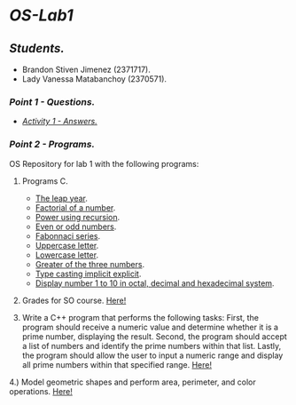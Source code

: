 # ***OS-Lab1***

## ***Students.***
- Brandon Stiven Jimenez (2371717).
- Lady Vanessa Matabanchoy (2370571).

### ***Point 1 - Questions.***

   - [_Activity 1 - Answers._](https://github.com/matabanchoylady543/OS-Lab1/blob/main/Point1.md)

### ***Point 2 - Programs.***

OS Repository for lab 1 with the following programs: 

1. Programs C.
   - [The leap year](https://github.com/matabanchoylady543/OS-Lab1/blob/main/point2.1/year.c).
   - [Factorial of a number](https://github.com/matabanchoylady543/OS-Lab1/blob/main/point2.1/factorial.c).
   - [Power using recursion](https://github.com/matabanchoylady543/OS-Lab1/blob/main/point2.1/pow.c).
   - [Even or odd numbers](https://github.com/matabanchoylady543/OS-Lab1/blob/main/point2.1/even_odd.c).
   - [Fabonnaci series](https://github.com/matabanchoylady543/OS-Lab1/blob/main/point2.1/fibonacci.c).
   - [Uppercase letter](https://github.com/matabanchoylady543/OS-Lab1/blob/main/point2.1/uppercase.c).
   - [Lowercase letter](https://github.com/matabanchoylady543/OS-Lab1/blob/main/point2.1/lowercase.c).
   - [Greater of the three numbers](https://github.com/matabanchoylady543/OS-Lab1/blob/main/point2.1/greater.c).
   - [Type casting implicit explicit](https://github.com/matabanchoylady543/OS-Lab1/blob/main/point2.1/implicit_explicit.c).
   - [Display number 1 to 10 in octal, decimal and hexadecimal system](https://github.com/matabanchoylady543/OS-Lab1/blob/main/point2.1/dec_octal_hex.c).


2. Grades for SO course. [Here!](https://github.com/matabanchoylady543/OS-Lab1/blob/main/point2_2.c)

3. Write a C++ program that performs the following tasks: First, the program should receive a numeric value and determine whether it is a prime number, displaying the result. Second, the program should accept a list of numbers and identify the prime numbers within that list. Lastly, the program should allow the user to input a numeric range and display all prime numbers within that specified range. [Here!](https://github.com/matabanchoylady543/OS-Lab1/blob/main/prime_number.cpp)

4.) Model geometric shapes and perform area, perimeter, and color operations. [Here!](https://github.com/matabanchoylady543/OS-Lab1/tree/main/Point4)

